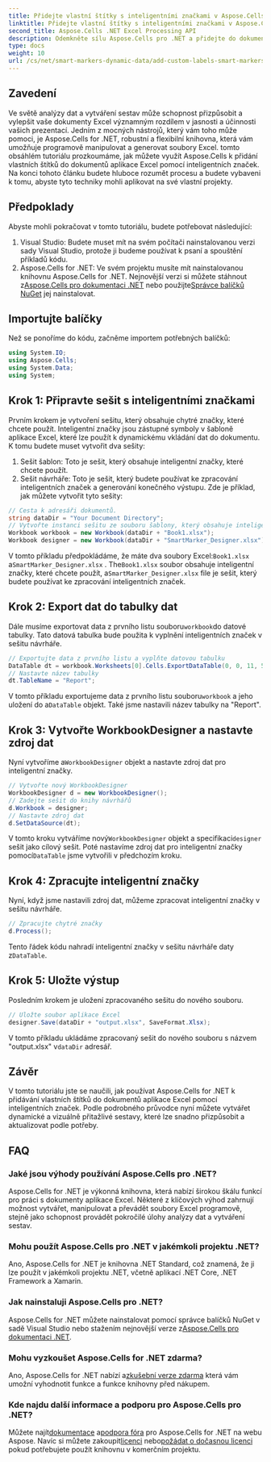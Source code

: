 ```yaml
---
title: Přidejte vlastní štítky s inteligentními značkami v Aspose.Cells
linktitle: Přidejte vlastní štítky s inteligentními značkami v Aspose.Cells
second_title: Aspose.Cells .NET Excel Processing API
description: Odemkněte sílu Aspose.Cells pro .NET a přidejte do dokumentů aplikace Excel vlastní štítky a chytré značky. Postupujte podle tohoto podrobného návodu a vytvářejte dynamické, vizuálně přitažlivé sestavy.
type: docs
weight: 10
url: /cs/net/smart-markers-dynamic-data/add-custom-labels-smart-markers/
---
```

## Zavedení
Ve světě analýzy dat a vytváření sestav může schopnost přizpůsobit a vylepšit vaše dokumenty Excel významným rozdílem v jasnosti a účinnosti vašich prezentací. Jedním z mocných nástrojů, který vám toho může pomoci, je Aspose.Cells for .NET, robustní a flexibilní knihovna, která vám umožňuje programově manipulovat a generovat soubory Excel.
tomto obsáhlém tutoriálu prozkoumáme, jak můžete využít Aspose.Cells k přidání vlastních štítků do dokumentů aplikace Excel pomocí inteligentních značek. Na konci tohoto článku budete hluboce rozumět procesu a budete vybaveni k tomu, abyste tyto techniky mohli aplikovat na své vlastní projekty.
## Předpoklady
Abyste mohli pokračovat v tomto tutoriálu, budete potřebovat následující:
1. Visual Studio: Budete muset mít na svém počítači nainstalovanou verzi sady Visual Studio, protože ji budeme používat k psaní a spouštění příkladů kódu.
2.  Aspose.Cells for .NET: Ve svém projektu musíte mít nainstalovanou knihovnu Aspose.Cells for .NET. Nejnovější verzi si můžete stáhnout z[Aspose.Cells pro dokumentaci .NET](https://reference.aspose.com/cells/net/) nebo použijte[Správce balíčků NuGet](https://www.nuget.org/packages/Aspose.Cells/) jej nainstalovat.
## Importujte balíčky
Než se ponoříme do kódu, začněme importem potřebných balíčků:
```csharp
using System.IO;
using Aspose.Cells;
using System.Data;
using System;
```
## Krok 1: Připravte sešit s inteligentními značkami
Prvním krokem je vytvoření sešitu, který obsahuje chytré značky, které chcete použít. Inteligentní značky jsou zástupné symboly v šabloně aplikace Excel, které lze použít k dynamickému vkládání dat do dokumentu.
K tomu budete muset vytvořit dva sešity:
1. Sešit šablon: Toto je sešit, který obsahuje inteligentní značky, které chcete použít.
2. Sešit návrháře: Toto je sešit, který budete používat ke zpracování inteligentních značek a generování konečného výstupu.
Zde je příklad, jak můžete vytvořit tyto sešity:
```csharp
// Cesta k adresáři dokumentů.
string dataDir = "Your Document Directory";
// Vytvořte instanci sešitu ze souboru šablony, který obsahuje inteligentní značky
Workbook workbook = new Workbook(dataDir + "Book1.xlsx");
Workbook designer = new Workbook(dataDir + "SmartMarker_Designer.xlsx");
```
 V tomto příkladu předpokládáme, že máte dva soubory Excel:`Book1.xlsx` a`SmartMarker_Designer.xlsx` . The`Book1.xlsx` soubor obsahuje inteligentní značky, které chcete použít, a`SmartMarker_Designer.xlsx` file je sešit, který budete používat ke zpracování inteligentních značek.
## Krok 2: Export dat do tabulky dat
 Dále musíme exportovat data z prvního listu souboru`workbook`do datové tabulky. Tato datová tabulka bude použita k vyplnění inteligentních značek v sešitu návrháře.
```csharp
// Exportujte data z prvního listu a vyplňte datovou tabulku
DataTable dt = workbook.Worksheets[0].Cells.ExportDataTable(0, 0, 11, 5, true);
// Nastavte název tabulky
dt.TableName = "Report";
```
 V tomto příkladu exportujeme data z prvního listu souboru`workbook` a jeho uložení do a`DataTable` objekt. Také jsme nastavili název tabulky na "Report".
## Krok 3: Vytvořte WorkbookDesigner a nastavte zdroj dat
 Nyní vytvoříme a`WorkbookDesigner` objekt a nastavte zdroj dat pro inteligentní značky.
```csharp
// Vytvořte nový WorkbookDesigner
WorkbookDesigner d = new WorkbookDesigner();
// Zadejte sešit do knihy návrhářů
d.Workbook = designer;
// Nastavte zdroj dat
d.SetDataSource(dt);
```
 V tomto kroku vytváříme nový`WorkbookDesigner` objekt a specifikaci`designer` sešit jako cílový sešit. Poté nastavíme zdroj dat pro inteligentní značky pomocí`DataTable` jsme vytvořili v předchozím kroku.
## Krok 4: Zpracujte inteligentní značky
Nyní, když jsme nastavili zdroj dat, můžeme zpracovat inteligentní značky v sešitu návrháře.
```csharp
// Zpracujte chytré značky
d.Process();
```
Tento řádek kódu nahradí inteligentní značky v sešitu návrháře daty z`DataTable`.
## Krok 5: Uložte výstup
Posledním krokem je uložení zpracovaného sešitu do nového souboru.
```csharp
// Uložte soubor aplikace Excel
designer.Save(dataDir + "output.xlsx", SaveFormat.Xlsx);
```
 V tomto příkladu ukládáme zpracovaný sešit do nového souboru s názvem "output.xlsx" v`dataDir` adresář.
## Závěr
V tomto tutoriálu jste se naučili, jak používat Aspose.Cells for .NET k přidávání vlastních štítků do dokumentů aplikace Excel pomocí inteligentních značek. Podle podrobného průvodce nyní můžete vytvářet dynamické a vizuálně přitažlivé sestavy, které lze snadno přizpůsobit a aktualizovat podle potřeby.
## FAQ
### Jaké jsou výhody používání Aspose.Cells pro .NET?
Aspose.Cells for .NET je výkonná knihovna, která nabízí širokou škálu funkcí pro práci s dokumenty aplikace Excel. Některé z klíčových výhod zahrnují možnost vytvářet, manipulovat a převádět soubory Excel programově, stejně jako schopnost provádět pokročilé úlohy analýzy dat a vytváření sestav.
### Mohu použít Aspose.Cells pro .NET v jakémkoli projektu .NET?
Ano, Aspose.Cells for .NET je knihovna .NET Standard, což znamená, že ji lze použít v jakémkoli projektu .NET, včetně aplikací .NET Core, .NET Framework a Xamarin.
### Jak nainstaluji Aspose.Cells pro .NET?
 Aspose.Cells for .NET můžete nainstalovat pomocí správce balíčků NuGet v sadě Visual Studio nebo stažením nejnovější verze z[Aspose.Cells pro dokumentaci .NET](https://reference.aspose.com/cells/net/).
### Mohu vyzkoušet Aspose.Cells for .NET zdarma?
 Ano, Aspose.Cells for .NET nabízí a[zkušební verze zdarma](https://releases.aspose.com/) která vám umožní vyhodnotit funkce a funkce knihovny před nákupem.
### Kde najdu další informace a podporu pro Aspose.Cells pro .NET?
 Můžete najít[dokumentace](https://reference.aspose.com/cells/net/) a[podpora fóra](https://forum.aspose.com/c/cells/9) pro Aspose.Cells for .NET na webu Aspose. Navíc si můžete zakoupit[licenci](https://purchase.aspose.com/buy) nebo[požádat o dočasnou licenci](https://purchase.aspose.com/temporary-license/) pokud potřebujete použít knihovnu v komerčním projektu.